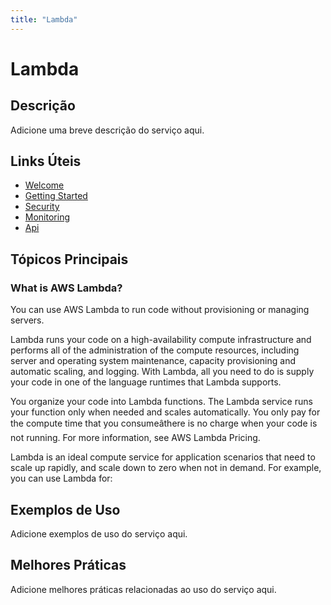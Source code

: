 ```yaml
---
title: "Lambda"
---
```


# Lambda

## Descrição

Adicione uma breve descrição do serviço aqui.

## Links Úteis

- [Welcome](https://docs.aws.amazon.com/lambda/latest/dg/welcome.html)
- [Getting Started](https://docs.aws.amazon.com/lambda/latest/dg/getting-started.html)
- [Security](https://docs.aws.amazon.com/lambda/latest/dg/security.html)
- [Monitoring](https://docs.aws.amazon.com/lambda/latest/dg/monitoring.html)
- [Api](https://docs.aws.amazon.com/lambda/latest/dg/api.html)

## Tópicos Principais

### What is AWS Lambda?

You can use AWS Lambda to run code without provisioning or managing servers.

 Lambda runs your code
    on a high-availability compute infrastructure and performs all of the administration of the compute resources,
    including server and operating system maintenance, capacity provisioning and automatic scaling, and
    logging. With Lambda, all you need to do is supply your code in one of the language runtimes that Lambda supports.

You organize your code into Lambda functions. The Lambda service runs your function only when needed and scales automatically. You only pay for the compute time that you consumeâthere is no charge when your code is not running. For more information, see AWS Lambda Pricing.

Lambda is an ideal compute service for application scenarios that need to scale up rapidly, and scale down to
      zero when not in demand. For example, you can use Lambda for:

## Exemplos de Uso

Adicione exemplos de uso do serviço aqui.

## Melhores Práticas

Adicione melhores práticas relacionadas ao uso do serviço aqui.
